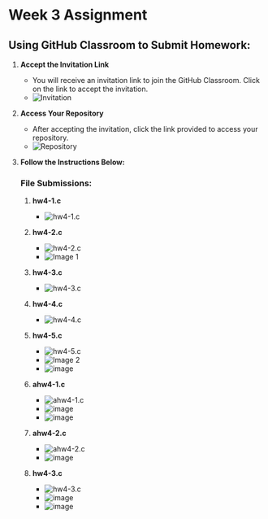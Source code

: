 # Week 3 Assignment

## Using GitHub Classroom to Submit Homework:

1. **Accept the Invitation Link**
   - You will receive an invitation link to join the GitHub Classroom. Click on the link to accept the invitation.
   - ![Invitation](https://github.com/user-attachments/assets/8379b460-b13d-4835-abfe-737f237aef12)
  
2. **Access Your Repository**
   - After accepting the invitation, click the link provided to access your repository.
   - ![Repository](https://github.com/user-attachments/assets/e3f80e25-bc79-4142-97f9-6423bc252799)

3. **Follow the Instructions Below:**

   ### File Submissions:
   
   1. **hw4-1.c**
      - ![hw4-1.c](https://github.com/user-attachments/assets/c086fc01-027b-489c-815b-51ab535dfe61)

   2. **hw4-2.c**
      - ![hw4-2.c](https://github.com/user-attachments/assets/329d4810-f266-485a-869f-852b1237dd3e)
      - ![Image 1](https://github.com/user-attachments/assets/1a086a48-c46e-4473-b3b4-d3df20b7637f)
   3. **hw4-3.c**
      - ![hw4-3.c](https://github.com/user-attachments/assets/31608f48-6242-4d78-b30a-b438a722347b)

   4. **hw4-4.c**
      - ![hw4-4.c](https://github.com/user-attachments/assets/31a6e99c-9a93-43e6-a4ed-57fd8be9103d)

   5. **hw4-5.c**
      - ![hw4-5.c](https://github.com/user-attachments/assets/ab046a24-198e-4370-b3a0-c92784431a64)
      - ![Image 2](https://github.com/user-attachments/assets/944eebd9-635a-4bf3-bf46-4fb9b1db1795)
      - ![image](https://github.com/user-attachments/assets/30467081-c6c0-47eb-bf75-475ac83cbfc8)

   6. **ahw4-1.c**
      - ![ahw4-1.c](https://github.com/user-attachments/assets/16145477-320a-4422-a39f-c490d4e3907f)
      - ![image](https://github.com/user-attachments/assets/7f5f66c0-a944-4a40-8a9d-58a0bc884778)
      - ![image](https://github.com/user-attachments/assets/e06bcb37-f2e4-4aec-ae7b-28667a671e82)

   7. **ahw4-2.c**
      - ![ahw4-2.c](https://github.com/user-attachments/assets/9dbec7c4-9f31-4801-8d5e-7b7df8288622)
      - ![image](https://github.com/user-attachments/assets/bd1261e7-f165-4868-907a-4f1138c37ef5)

   8. **hw4-3.c**
      - ![hw4-3.c](https://github.com/user-attachments/assets/f5d023ff-ca9b-45a8-9970-3e2fb9000190)
      - ![image](https://github.com/user-attachments/assets/2dc41eee-5652-47ba-aa20-39402b2f41fc)
      - ![image](https://github.com/user-attachments/assets/6f4b0612-c366-4055-819b-6a0f9320b0f0)


 
